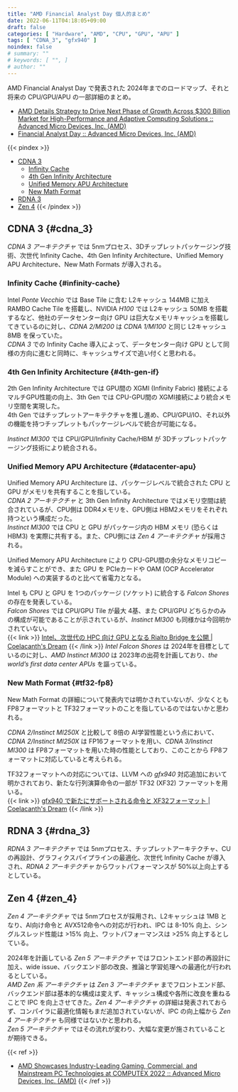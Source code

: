 ```yaml
---
title: "AMD Financial Analyst Day 個人的まとめ"
date: 2022-06-11T04:18:05+09:00
draft: false
categories: [ "Hardware", "AMD", "CPU", "GPU", "APU" ]
tags: [ "CDNA_3", "gfx940" ]
noindex: false
# summary: ""
# keywords: [ "", ]
# author: ""
---
```


AMD Financial Analyst Day で発表された 2024年までのロードマップ、それと将来の CPU/GPU/APU の一部詳細のまとめ。  

 * [AMD Details Strategy to Drive Next Phase of Growth Across $300 Billion Market for High-Performance and Adaptive Computing Solutions :: Advanced Micro Devices, Inc. (AMD)](https://ir.amd.com/news-events/press-releases/detail/1078/amd-details-strategy-to-drive-next-phase-of-growth-across)
 * [Financial Analyst Day :: Advanced Micro Devices, Inc. (AMD)](https://ir.amd.com/news-events/financial-analyst-day)

{{< pindex >}}
 * [CDNA 3](#cdna_3)
    * [Infinity Cache](#infinity-cache)
    * [4th Gen Infinity Architecture](#4th-gen-if)
    * [Unified Memory APU Architecture](#datacenter-apu)
    * [New Math Format](#tf32-fp8)
 * [RDNA 3](#rdna_3)
 * [Zen 4](#zen_4)
{{< /pindex >}}

## CDNA 3 {#cdna_3}
*CDNA 3 アーキテクチャ* では 5nmプロセス、3Dチップレットパッケージング技術、次世代 Infinity Cache、4th Gen Infinity Architecture、Unified Memory APU Architecture、New Math Formats が導入される。  

### Infinity Cache {#infinity-cache}
Intel *Ponte Vecchio* では Base Tile に含む L2キャッシュ 144MB に加え RAMBO Cache Tile を搭載し、NVIDIA *H100* では L2キャッシュ 50MB を搭載するなど、他社のデータセンター向け GPU は巨大なメモリキャッシュを搭載してきているのに対し、*CDNA 2/MI200* は *CDNA 1/MI100* と同じ L2キャッシュ 8MB を保っていた。  
*CDNA 3* での Infinity Cache 導入によって、データセンター向け GPU として同様の方向に進むと同時に、キャッシュサイズで追い付くと思われる。  

### 4th Gen Infinity Architecture {#4th-gen-if}
2th Gen Infinity Architecture では GPU間の XGMI (Infinity Fabric) 接続によるマルチGPU性能の向上、3th Gen では CPU-GPU間の XGMI接続により統合メモリ空間を実現した。  
4th Gen ではチップレットアーキテクチャを推し進め、CPU/GPU/IO、それ以外の機能を持つチップレットもパッケージレベルで統合が可能になる。  

*Instinct MI300* では CPU/GPU/Infinity Cache/HBM が 3Dチップレットパッケージング技術により統合される。  

### Unified Memory APU Architecture {#datacenter-apu}
Unified Memory APU Architecture は、パッケージレベルで統合された CPU と GPU がメモリを共有することを指している。  
*CDNA 2 アーキテクチャ* と 3th Gen Infinity Architecture ではメモリ空間は統合されているが、CPU側は DDR4メモリを、GPU側は HBM2メモリをそれぞれ持つという構成だった。  
*Instinct MI300* では CPU と GPU がパッケージ内の HBM メモリ (恐らくは HBM3) を実際に共有する。また、CPU側には *Zen 4 アーキテクチャ* が採用される。  

Unified Memory APU Architecture により CPU-GPU間の余分なメモリコピーを減らすことができ、また GPU を PCIeカードや OAM (OCP Accelerator Module) への実装するのと比べて省電力となる。  

Intel も CPU と GPU を 1つのパッケージ (ソケット) に統合する *Falcon Shores* の存在を発表している。  
*Falcon Shores* では CPU/GPU Tile が最大 4基、また CPU/GPU どちらかのみの構成が可能であることが示されているが、*Instinct MI300* も同様かは今回明かされていない。  
{{< link >}} [Intel、次世代の HPC 向け GPU となる Rialto Bridge を公開 | Coelacanth's Dream](/posts/2022/06/02/intel-rialto-bridge/#falcon-shores) {{< /link >}}
*Intel Falcon Shores* は 2024年を目標としているのに対し、*AMD Instinct MI300* は 2023年の出荷を計画しており、*the world’s first data center APUs* を謳っている。  

### New Math Format {#tf32-fp8}
New Math Format の詳細について発表内では明かされていないが、少なくとも FP8フォーマットと TF32フォーマットのことを指しているのではないかと思われる。  

*CDNA 2/Instinct MI250X* と比較して 8倍の AI学習性能という点において、*CDNA 2/Instinct MI250X* は FP16フォーマットを用い、*CDNA 3/Instinct MI300* は FP8フォーマットを用いた時の性能としており、このことから FP8フォーマットに対応していると考えられる。  

TF32フォーマットへの対応については、LLVM への *gfx940* 対応追加において明かされており、新たな行列演算命令の一部が TF32 (XF32) ファーマットを用いる。  
{{< link >}} [gfx940 で新たにサポートされる命令と XF32フォーマット | Coelacanth's Dream](/posts/2022/03/19/amd-gfx90a-gfx940-diff/) {{< /link >}}

## RDNA 3 {#rdna_3}
*RDNA 3 アーキテクチャ* では 5nmプロセス、チップレットアーキテクチャ、CU の再設計、グラフィクスパイプラインの最適化、次世代 Infinity Cache が導入され、*RDNA 2 アーキテクチャ* からワットパフォーマンスが 50%以上向上するとしている。  

## Zen 4 {#zen_4}
*Zen 4 アーキテクチャ* では 5nmプロセスが採用され、L2キャッシュは 1MB となり、AI向け命令と AVX512命令への対応が行われ、IPC は 8-10% 向上、シングルスレッド性能は >15% 向上、ワットパフォーマンスは >25% 向上するとしている。  

2024年を計画している *Zen 5 アーキテクチャ* ではフロントエンド部の再設計に加え、wide issue、バックエンド部の改良、推論と学習処理への最適化が行われるとしている。  
*AMD Zen 系 アーキテクチャ* は *Zen 3 アーキテクチャ* までフロントエンド部、バックエンド部は基本的な構成は変えず、キャッシュ構成や各所に改良を重ねることで IPC を向上させてきた。*Zen 4 アーキテクチャ* の詳細は発表されておらず、コンパイラに最適化情報もまだ追加されていないが、IPC の向上幅から *Zen 4 アーキテクチャ* も同様ではないかと思われる。  
*Zen 5 アーキテクチャ* ではその流れが変わり、大幅な変更が施されていることが期待できる。  

{{< ref >}}
 * [AMD Showcases Industry-Leading Gaming, Commercial, and Mainstream PC Technologies at COMPUTEX 2022 :: Advanced Micro Devices, Inc. (AMD)](https://ir.amd.com/news-events/press-releases/detail/1069/amdshowcases-industry-leading-gaming-commercial-and)
{{< /ref >}}


